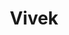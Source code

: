 ---
title: Vivek
bio: |
  COO Gitcoin. It all starts with a KERNEL 🌱
avatar: /images/vivek.png
featured: true
social:
  - title: twitter
    url: https://twitter.com/angelagilhotra
---